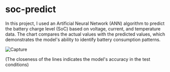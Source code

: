 # soc-predict
In this project, I used an Artificial Neural Network (ANN) algorithm to predict the battery charge level (SoC) based on voltage, current, and temperature data. The chart compares the actual values with the predicted values, which demonstrates the model's ability to identify battery consumption patterns.

![Capture](https://github.com/user-attachments/assets/51abc9d1-b7f0-40c1-9137-5da3a8771296)

 (The closeness of the lines indicates the model's accuracy in the test conditions)
